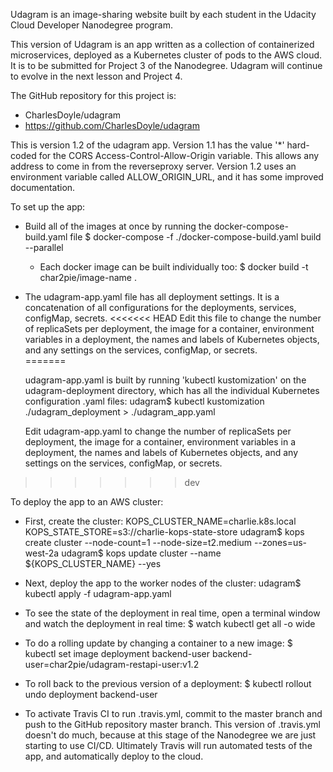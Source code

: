 
Udagram is an image-sharing website built by each student in the Udacity
Cloud Developer Nanodegree program.  

This version of Udagram is an app written as a collection of containerized
microservices, deployed as a Kubernetes cluster of pods to the AWS cloud.
It is to be submitted for Project 3 of the Nanodegree.  Udagram will continue
to evolve in the next lesson and Project 4.

The GitHub repository for this project is:
* CharlesDoyle/udagram
* https://github.com/CharlesDoyle/udagram

This is version 1.2 of the udagram app.
Version 1.1 has the value '*' hard-coded for the CORS 
Access-Control-Allow-Origin variable.  This allows any address to come
in from the reverseproxy server. 
Version 1.2 uses an environment variable called ALLOW_ORIGIN_URL, and it has some improved documentation.

To set up the app:
* Build all of the images at once by running the docker-compose-build.yaml file
  $ docker-compose -f ./docker-compose-build.yaml build --parallel
  * Each docker image can be built individually too:
    $ docker build -t char2pie/image-name .
* The udagram-app.yaml file has all deployment settings.  It is a concatenation
  of all configurations for the deployments, services, configMap, secrets.
<<<<<<< HEAD
  Edit this file to change the number of replicaSets per deployment, the image for a container, environment variables in a deployment, the names and labels of Kubernetes objects, and any settings on the services, configMap, or secrets.  
=======
  
  udagram-app.yaml is built by running 'kubectl kustomization' on the udagram-deployment directory, which has all the individual Kubernetes configuration .yaml files:
    udagram$ kubectl kustomization ./udagram_deployment > ./udagram_app.yaml
  
  Edit udagram-app.yaml to change the number of replicaSets per deployment, the image for a container, environment variables in a deployment, the names and labels of Kubernetes objects, and any settings on the services, configMap, or secrets.  
>>>>>>> dev

To deploy the app to an AWS cluster:
* First, create the cluster:
  KOPS_CLUSTER_NAME=charlie.k8s.local
  KOPS_STATE_STORE=s3://charlie-kops-state-store 
  udagram$ kops create cluster --node-count=1 --node-size=t2.medium --zones=us-west-2a
  udagram$ kops update cluster --name ${KOPS_CLUSTER_NAME} --yes

* Next, deploy the app to the worker nodes of the cluster:
  udagram$ kubectl apply -f udagram-app.yaml

* To see the state of the deployment in real time, open a terminal window
  and watch the deployment in real time:
  $ watch kubectl get all -o wide

* To do a rolling update by changing a container to a new image:
  $ kubectl set image deployment backend-user backend-user=char2pie/udagram-restapi-user:v1.2

* To roll back to the previous version of a deployment:
  $ kubectl rollout undo deployment backend-user

* To activate Travis CI to run .travis.yml, commit to the master branch and
  push to the GitHub repository master branch.  This version of .travis.yml doesn't do much, because at this stage of the Nanodegree we are just starting to use CI/CD.  Ultimately Travis will run automated tests of the app, and automatically deploy to the cloud. 
